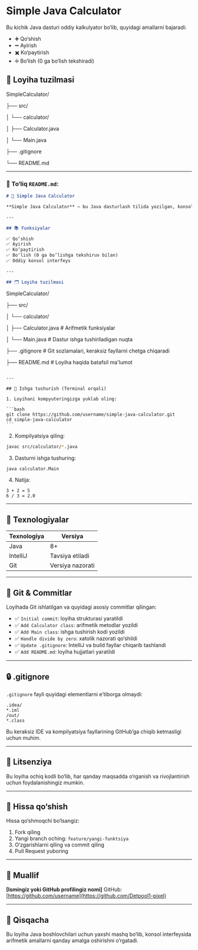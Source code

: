 # Simple Java Calculator

Bu kichik Java dasturi oddiy kalkulyator bo‘lib, quyidagi amallarni bajaradi:

- ➕ Qo‘shish
- ➖ Ayirish
- ✖️ Ko‘paytirish
- ➗ Bo‘lish (0 ga bo‘lish tekshiradi)

## 📁 Loyiha tuzilmasi

SimpleCalculator/

├── src/

│ └── calculator/

│ ├── Calculator.java

│ └── Main.java

├── .gitignore

└── README.md


---

### 📄 To‘liq `README.md`:

```markdown
# 🧮 Simple Java Calculator

**Simple Java Calculator** — bu Java dasturlash tilida yozilgan, konsol orqali ishlaydigan oddiy kalkulyator dasturi. U foydalanuvchiga asosiy arifmetik amallarni bajarish imkonini beradi: qo‘shish, ayirish, ko‘paytirish va bo‘lish.

---

## 📚 Funksiyalar

✅ Qo‘shish  
✅ Ayirish  
✅ Ko‘paytirish  
✅ Bo‘lish (0 ga bo‘lishga tekshiruv bilan)  
✅ Oddiy konsol interfeys

---

## 🗂 Loyiha tuzilmasi

```

SimpleCalculator/

├── src/


│   └── calculator/


│       ├── Calculator.java    # Arifmetik funksiyalar


│       └── Main.java          # Dastur ishga tushiriladigan nuqta


├── .gitignore                 # Git sozlamalari, keraksiz fayllarni chetga chiqaradi


├── README.md                  # Loyiha haqida batafsil ma'lumot

````

---

## 🚀 Ishga tushurish (Terminal orqali)

1. Loyihani kompyuteringizga yuklab oling:

```bash
git clone https://github.com/username/simple-java-calculator.git
cd simple-java-calculator
```

````

2. Kompilyatsiya qiling:

```bash
javac src/calculator/*.java
```

3. Dasturni ishga tushuring:

```bash
java calculator.Main
```

4. Natija:

```
3 + 2 = 5
6 / 3 = 2.0
```

---

## 🔧 Texnologiyalar

| Texnologiya | Versiya          |
| ----------- | ---------------- |
| Java        | 8+               |
| IntelliJ    | Tavsiya etiladi  |
| Git         | Versiya nazorati |

---

## 💾 Git & Commitlar

Loyihada Git ishlatilgan va quyidagi asosiy commitlar qilingan:

* ✅ `Initial commit`: loyiha strukturasi yaratildi
* ✅ `Add Calculator class`: arifmetik metodlar yozildi
* ✅ `Add Main class`: ishga tushirish kodi yozildi
* ✅ `Handle divide by zero`: xatolik nazorati qo‘shildi
* ✅ `Update .gitignore`: IntelliJ va build fayllar chiqarib tashlandi
* ✅ `Add README.md`: loyiha hujjatlari yaratildi

---

## 🔒 .gitignore

`.gitignore` fayli quyidagi elementlarni e’tiborga olmaydi:

```
.idea/
*.iml
/out/
*.class
```

Bu keraksiz IDE va kompilyatsiya fayllarining GitHub’ga chiqib ketmasligi uchun muhim.

---

## 📄 Litsenziya

Bu loyiha ochiq kodli bo‘lib, har qanday maqsadda o‘rganish va rivojlantirish uchun foydalanishingiz mumkin.

---

## 🤝 Hissa qo‘shish

Hissa qo‘shmoqchi bo‘lsangiz:

1. Fork qiling
2. Yangi branch oching: `feature/yangi-funktsiya`
3. O‘zgarishlarni qiling va commit qiling
4. Pull Request yuboring

---

## 👤 Muallif

**\[Ismingiz yoki GitHub profilingiz nomi]**
GitHub: [https://github.com/username](https://github.com/Detpool1-pixel)

---

## 📝 Qisqacha

Bu loyiha Java boshlovchilari uchun yaxshi mashq bo‘lib, konsol interfeysida arifmetik amallarni qanday amalga oshirishni o‘rgatadi.

